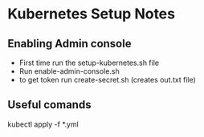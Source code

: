 # Kubernetes Setup Notes

## Enabling Admin console
- First time run the setup-kubernetes.sh file
- Run enable-admin-console.sh
- to get token run create-secret.sh (creates out.txt file)


## Useful comands
kubectl apply -f *.yml


#